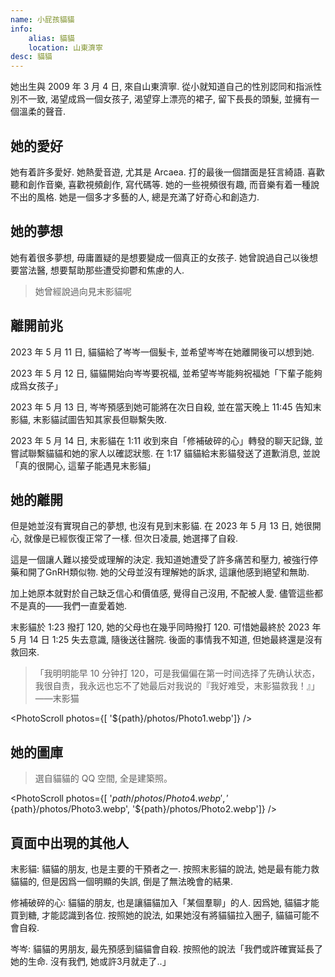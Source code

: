 ```yaml
---
name: 小屁孩貓貓
info:
    alias: 貓貓
    location: 山東濟寧
desc: 貓貓
---
```


她出生與 2009 年 3 月 4 日, 來自山東濟寧. 從小就知道自己的性別認同和指派性別不一致, 渴望成爲一個女孩子, 渴望穿上漂亮的裙子, 留下長長的頭髮, 並擁有一個溫柔的聲音.  

## 她的愛好

她有着許多愛好. 她熱愛音遊, 尤其是 Arcaea. 打的最後一個譜面是狂言綺語. 喜歡聽和創作音樂, 喜歡視頻創作, 寫代碼等. 她的一些視頻很有趣, 而音樂有着一種說不出的風格. 她是一個多才多藝的人, 總是充滿了好奇心和創造力.  

## 她的夢想

她有着很多夢想, 毋庸置疑的是想要變成一個真正的女孩子. 她曾說過自己以後想要當法醫, 想要幫助那些遭受抑鬱和焦慮的人.  

> 她曾經說過向見末影貓呢  

## 離開前兆

2023 年 5 月 11 日, 貓貓給了岑岑一個髮卡, 並希望岑岑在她離開後可以想到她.  

2023 年 5 月 12 日, 貓貓開始向岑岑要祝福, 並希望岑岑能夠祝福她「下輩子能夠成爲女孩子」  

2023 年 5 月 13 日, 岑岑預感到她可能將在次日自殺, 並在當天晚上 11:45 告知末影貓, 末影貓試圖告知其家長但聯繫失敗.  

2023 年 5 月 14 日, 末影貓在 1:11 收到來自「修補破碎的心」轉發的聊天記錄, 並嘗試聯繫貓貓和她的家人以確認狀態. 在 1:17 貓貓給末影貓發送了道歉消息, 並說「真的很開心, 這輩子能遇見末影貓」  

## 她的離開

但是她並沒有實現自己的夢想, 也沒有見到末影貓. 在 2023 年 5 月 13 日, 她很開心, 就像是已經恢復正常了一樣. 但次日凌晨, 她選擇了自殺.  

這是一個讓人難以接受或理解的決定. 我知道她遭受了許多痛苦和壓力, 被強行停藥和開了GnRH類似物. 她的父母並沒有理解她的訴求, 這讓他感到絕望和無助.  

加上她原本就對於自己缺乏信心和價值感, 覺得自己沒用, 不配被人愛. 儘管這些都不是真的——我們一直愛着她.  

末影貓於 1:23 撥打 120, 她的父母也在幾乎同時撥打 120. 可惜她最終於 2023 年 5 月 14 日 1:25 失去意識, 隨後送往醫院. 後面的事情我不知道, 但她最終還是沒有救回來.  

> 「我明明能早 10 分钟打 120，可是我偏偏在第一时间选择了先确认状态，我很自责，我永远也忘不了她最后对我说的『我好难受，末影猫救我！』」——末影猫

<PhotoScroll photos={[ '${path}/photos/Photo1.webp']} />

## 她的圖庫

> 選自貓貓的 QQ 空間, 全是建築照。

<PhotoScroll photos={[ '${path}/photos/Photo4.webp', '${path}/photos/Photo3.webp', '${path}/photos/Photo2.webp']} />

## 頁面中出現的其他人  

末影貓: 貓貓的朋友, 也是主要的干預者之一. 按照末影貓的說法, 她是最有能力救貓貓的, 但是因爲一個明顯的失誤, 倒是了無法晚會的結果.  

修補破碎的心: 貓貓的朋友, 也是讓貓貓加入「某個羣聊」的人. 因爲她, 貓貓才能買到糖, 才能認識到各位. 按照她的說法, 如果她沒有將貓貓拉入圈子, 貓貓可能不會自殺.  

岑岑: 貓貓的男朋友, 最先預感到貓貓會自殺. 按照他的說法「我們或許確實延長了她的生命. 沒有我們, 她或許3月就走了..」  

